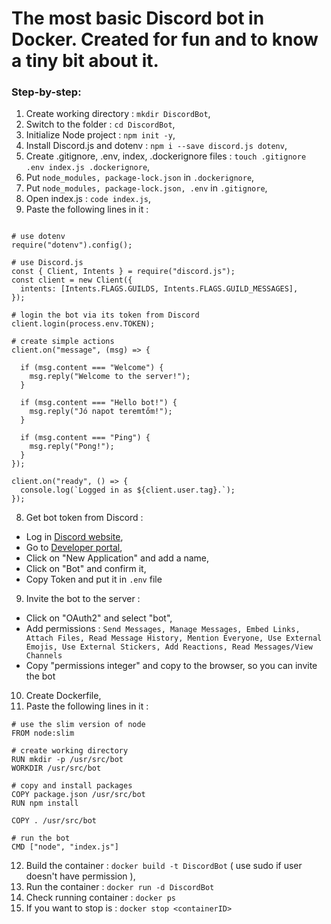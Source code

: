 # The most basic Discord bot in Docker. Created for fun and to know a tiny bit about it. 

### Step-by-step:

1. Create working directory : `mkdir DiscordBot`,
2. Switch to the folder : `cd DiscordBot`,
3. Initialize Node project : `npm init -y`,
4. Install Discord.js and dotenv : `npm i --save discord.js dotenv`,
5. Create .gitignore, .env, index, .dockerignore files : `touch .gitignore .env index.js .dockerignore`,
6. Put `node_modules, package-lock.json` in `.dockerignore`,
7. Put `node_modules, package-lock.json, .env` in `.gitignore`,
8. Open index.js : `code index.js`,
9. Paste the following lines in it : 
```crystal

# use dotenv
require("dotenv").config();

# use Discord.js
const { Client, Intents } = require("discord.js");
const client = new Client({
  intents: [Intents.FLAGS.GUILDS, Intents.FLAGS.GUILD_MESSAGES],
});

# login the bot via its token from Discord
client.login(process.env.TOKEN);

# create simple actions
client.on("message", (msg) => {

  if (msg.content === "Welcome") {
    msg.reply("Welcome to the server!");
  }
  
  if (msg.content === "Hello bot!") {
    msg.reply("Jó napot teremtőm!");
  }
  
  if (msg.content === "Ping") {
    msg.reply("Pong!");
  }
});

client.on("ready", () => {
  console.log(`Logged in as ${client.user.tag}.`);
});
``` 
8. Get bot token from Discord : 
 - Log in [Discord website](https://discord.com/),
 - Go to [Developer portal](https://discord.com/developers/applications),
 - Click on "New Application" and add a name,
 - Click on "Bot" and confirm it,
 - Copy Token and put it in `.env` file
9. Invite the bot to the server : 
 - Click on "OAuth2" and select "bot",
 - Add permissions : `Send Messages, Manage Messages, Embed Links, Attach Files, Read Message History, Mention Everyone, Use External Emojis, Use External Stickers, Add Reactions, Read Messages/View Channels`
 - Copy "permissions integer" and copy to the browser, so you can invite the bot
10. Create Dockerfile,
11. Paste the following lines in it : 
```crystal
# use the slim version of node
FROM node:slim

# create working directory
RUN mkdir -p /usr/src/bot
WORKDIR /usr/src/bot

# copy and install packages
COPY package.json /usr/src/bot
RUN npm install

COPY . /usr/src/bot

# run the bot
CMD ["node", "index.js"]
```
12. Build the container : `docker build -t DiscordBot` ( use sudo if user doesn't have permission ),
13. Run the container : `docker run -d DiscordBot`
14. Check running container : `docker ps`
15. If you want to stop is : `docker stop <containerID>`
